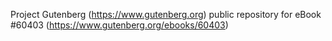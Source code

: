 Project Gutenberg (https://www.gutenberg.org) public repository for eBook #60403 (https://www.gutenberg.org/ebooks/60403)
